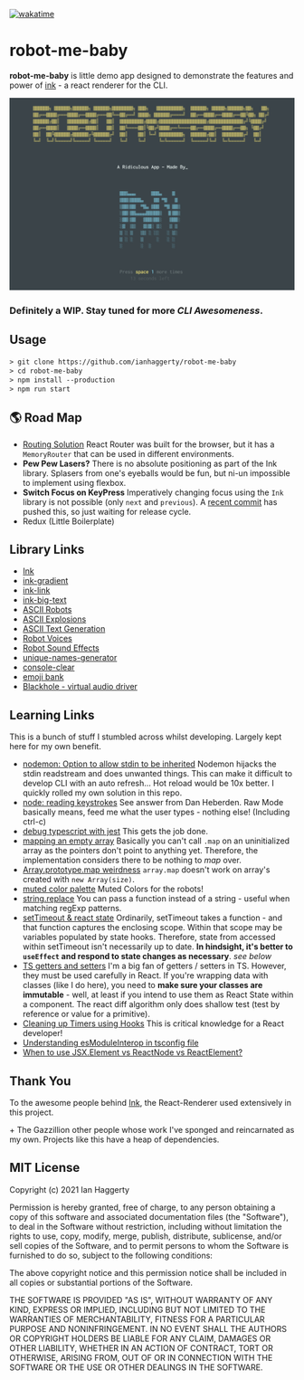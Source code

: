 [![wakatime](https://wakatime.com/badge/github/ianhaggerty/robot-me-baby.svg)](https://wakatime.com/badge/github/ianhaggerty/robot-me-baby)


# robot-me-baby

**robot-me-baby** is little demo app designed to demonstrate the features and power of [ink](https://github.com/vadimdemedes/ink) - a react renderer for the CLI.

![intro](screenshots/intro.jpg)

### Definitely a **WIP**. Stay tuned for more *CLI Awesomeness*.

## Usage

```
> git clone https://github.com/ianhaggerty/robot-me-baby
> cd robot-me-baby
> npm install --production
> npm run start
```

## 🌎 Road Map

- [Routing Solution](https://reactrouter.com/web/api/MemoryRouter) React Router was built for the browser, but it has a `MemoryRouter` that can be used in different environments.
- **Pew Pew Lasers?** There is no absolute positioning as part of the Ink library. Splasers from one's eyeballs would be fun, but ni-un impossible to implement using flexbox.
- **Switch Focus on KeyPress** Imperatively changing focus using the `Ink` library is not possible (only `next` and `previous`). A [recent commit](https://github.com/vadimdemedes/ink/issues/426) has pushed this, so just waiting for release cycle.
- Redux (Little Boilerplate)

## Library Links

- [Ink](https://github.com/vadimdemedes/ink)
- [ink-gradient](https://github.com/sindresorhus/ink-gradient)
- [ink-link](https://github.com/sindresorhus/ink-link)
- [ink-big-text](https://github.com/sindresorhus/ink-big-text)
- [ASCII Robots](https://www.asciiart.eu/electronics/robots)
- [ASCII Explosions](https://www.asciiart.eu/weapons/explosives)
- [ASCII Text Generation](http://patorjk.com/software/taag/#p=testall&h=3&v=3&f=Blocks&t=ian)
- [Robot Voices](https://www.mediamusicnow.co.uk/royalty-free-sound-effects/robot-voices)
- [Robot Sound Effects](https://mixkit.co/free-sound-effects/robot/)
- [unique-names-generator](https://www.npmjs.com/package/unique-names-generator)
- [console-clear](https://www.npmjs.com/package/console-clear)
- [emoji bank](http://xahlee.info/comp/unicode_emoticons.html)
- [Blackhole - virtual audio driver](https://github.com/ExistentialAudio/BlackHole)

## Learning Links

This is a bunch of stuff I stumbled across whilst developing. Largely kept here for my own benefit.

- [nodemon: Option to allow stdin to be inherited](https://github.com/remy/nodemon/issues/1036) Nodemon hijacks the stdin readstream and does unwanted things. This can make it difficult to develop CLI with an auto refresh... Hot reload would be 10x better. I quickly rolled my own solution in this repo.
- [node: reading keystrokes](https://stackoverflow.com/questions/5006821/nodejs-how-to-read-keystrokes-from-stdin) See answer from Dan Heberden. Raw Mode basically means, feed me what the user types - nothing else! (Including ctrl-c)
- [debug typescript with jest](https://medium.com/@mtiller/debugging-with-typescript-jest-ts-jest-and-visual-studio-code-ef9ca8644132)
  This gets the job done.
- [mapping an empty array](https://itnext.io/heres-why-mapping-a-constructed-array-doesn-t-work-in-javascript-f1195138615a) Basically you can't call `.map` on an uninitialized array as the pointers don't point to anything yet. Therefore, the implementation considers there to be nothing to _map_ over.
- [Array.prototype.map weirdness](https://stackoverflow.com/questions/5501581/javascript-new-arrayn-and-array-prototype-map-weirdness)
  `array.map` doesn't work on array's created with `new Array(size)`.
- [muted color palette](https://id.pinterest.com/pin/761389880740038172/)
  Muted Colors for the robots!
- [string.replace](https://developer.mozilla.org/en-US/docs/Web/JavaScript/Reference/Global_Objects/String/replace#specifying_a_function_as_a_parameter) You can pass a function instead of a string - useful when matching regExp patterns.
- [setTimeout & react state](https://upmostly.com/tutorials/settimeout-in-react-components-using-hooks) Ordinarily, setTimeout takes a function - and that function captures the enclosing scope. Within that scope may be variables populated by state hooks. Therefore, state from accessed within setTimeout isn't necessarily up to date. **In hindsight, it's better to `useEffect` and respond to state changes as necessary**. _see below_
- [TS getters and setters](https://www.typescripttutorial.net/typescript-tutorial/typescript-getters-setters/#:~:text=Introduction%20to%20TypeScript%20Getters%20and%20Setters&text=The%20getters%20and%20setters%20allow,the%20properties%20of%20a%20class.&text=A%20getter%20method%20returns%20the,method%20updates%20the%20property's%20value.) I'm a big fan of getters / setters in TS. However, they must be used carefully in React. If you're wrapping data with classes (like I do here), you need to **make sure your classes are immutable** - well, at least if you intend to use them as React State within a component. The react diff algorithm only does shallow test (test by reference or value for a primitive).
- [Cleaning up Timers using Hooks](https://stackoverflow.com/questions/53464595/how-to-use-componentwillmount-in-react-hooks) This is critical knowledge for a React developer!
- [Understanding esModuleInterop in tsconfig file](https://stackoverflow.com/questions/56238356/understanding-esmoduleinterop-in-tsconfig-file)
- [When to use JSX.Element vs ReactNode vs ReactElement?](https://stackoverflow.com/questions/58123398/when-to-use-jsx-element-vs-reactnode-vs-reactelement)

## Thank You

To the awesome people behind [Ink](https://github.com/vadimdemedes/ink), the React-Renderer used extensively in this project.

\+ The Gazzillion other people whose work I've sponged and reincarnated as my own. Projects like this have a heap of dependencies.

## MIT License

Copyright (c) 2021 Ian Haggerty

Permission is hereby granted, free of charge, to any person obtaining a copy
of this software and associated documentation files (the "Software"), to deal
in the Software without restriction, including without limitation the rights
to use, copy, modify, merge, publish, distribute, sublicense, and/or sell
copies of the Software, and to permit persons to whom the Software is
furnished to do so, subject to the following conditions:

The above copyright notice and this permission notice shall be included in all
copies or substantial portions of the Software.

THE SOFTWARE IS PROVIDED "AS IS", WITHOUT WARRANTY OF ANY KIND, EXPRESS OR
IMPLIED, INCLUDING BUT NOT LIMITED TO THE WARRANTIES OF MERCHANTABILITY,
FITNESS FOR A PARTICULAR PURPOSE AND NONINFRINGEMENT. IN NO EVENT SHALL THE
AUTHORS OR COPYRIGHT HOLDERS BE LIABLE FOR ANY CLAIM, DAMAGES OR OTHER
LIABILITY, WHETHER IN AN ACTION OF CONTRACT, TORT OR OTHERWISE, ARISING FROM,
OUT OF OR IN CONNECTION WITH THE SOFTWARE OR THE USE OR OTHER DEALINGS IN THE
SOFTWARE.
